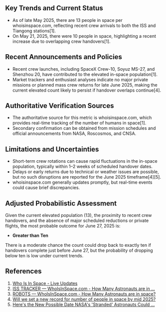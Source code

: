## Key Trends and Current Status

- As of late May 2025, there are 13 people in space per whoisinspace.com, reflecting recent crew arrivals to both the ISS and Tiangong stations[1].
- On May 21, 2025, there were 10 people in space, highlighting a recent increase due to overlapping crew handovers[1].

## Recent Announcements and Policies

- Recent crew launches, including SpaceX Crew-10, Soyuz MS-27, and Shenzhou 20, have contributed to the elevated in-space population[1].
- Market trackers and enthusiast analyses indicate no major private missions or planned mass crew returns for late June 2025, making the current elevated count likely to persist if handover overlaps continue[4].

## Authoritative Verification Sources

- The authoritative source for this metric is whoisinspace.com, which provides real-time tracking of the number of humans in space[1].
- Secondary confirmation can be obtained from mission schedules and official announcements from NASA, Roscosmos, and CNSA.

## Limitations and Uncertainties

- Short-term crew rotations can cause rapid fluctuations in the in-space population, typically within 1–2 weeks of scheduled handover dates.
- Delays or early returns due to technical or weather issues are possible, but no such disruptions are reported for the June 2025 timeframe[4][5].
- whoisinspace.com generally updates promptly, but real-time events could cause brief discrepancies.

## Adjusted Probabilistic Assessment

Given the current elevated population (13), the proximity to recent crew handovers, and the absence of major scheduled reductions or private flights, the most probable outcome for June 27, 2025 is:

- **Greater than Ten**

There is a moderate chance the count could drop back to exactly ten if handovers complete just before June 27, but the probability of dropping below ten is low under current trends.

## References

1. [Who Is In Space - Live Updates](https://whoisinspace.com)
2. [ISS TRACKER — WhoIsInSpace.com - How Many Astronauts are in ...](https://whoisinspace.com/iss-tracker)
3. [ROBOTS — WhoIsInSpace.com - How Many Astronauts are in space?](https://whoisinspace.com/robots)
4. [Will we set a new record for number of people in space by mid 2025?](https://manifold.markets/wilsonkime/will-we-set-a-new-record-for-number)
5. [Here's the New Possible Date NASA's 'Stranded' Astronauts Could ...](https://www.cnet.com/science/trump-wants-elon-musk-to-go-get-stranded-nasa-astronauts-on-iss/)
